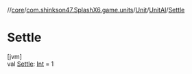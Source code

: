 //[core](../../../../index.md)/[com.shinkson47.SplashX6.game.units](../../index.md)/[Unit](../index.md)/[UnitAI](index.md)/[Settle](-settle.md)

# Settle

[jvm]\
val [Settle](-settle.md): [Int](https://kotlinlang.org/api/latest/jvm/stdlib/kotlin/-int/index.html) = 1
